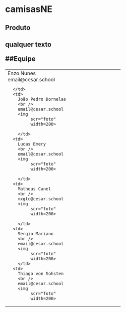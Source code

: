 # camisasNE

<h2>Produto<h2>
  qualquer texto
 
  
  
##Equipe
  <table>
    <tr>
      <td>
        Enzo Nunes
        <br />
        email@cesar.school
        <img 
scr="foto"
width=200>
        
      </td>
      <td>
        João Pedro Dornelas
        <br />
        email@cesar.school
        <img
             scr="foto"
             width=200>
        
        </td>
      <td>
        Lucas Emery
        <br />
        email@cesar.school
        <img
             scr="foto"
             width=200>
        
        </td>
      <td>
        Matheus Canel
        <br />
        mxgtc@cesar.school
        <img
             scr="foto"
             width=200>
        
        </td>
      <td>
        Sergio Mariano
        <br />
        email@cesar.school
        <img
             scr="foto"
             width=200>
        </td>
      <td>
        Thiago von Sohsten
        <br />
        email@cesar.school
        <img
             scr="foto"
             width=200>
